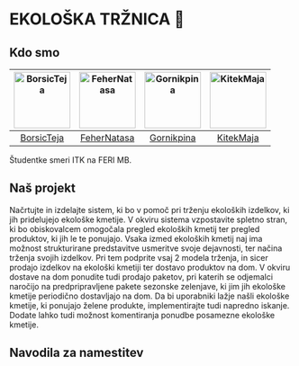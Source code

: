 # EKOLOŠKA TRŽNICA :seedling:

## Kdo smo 
[<img alt="BorsicTeja" src="https://avatars1.githubusercontent.com/u/33715799?s=460&v=4" width="100">](https://github.com/BorsicTeja) |[<img alt="FeherNatasa" src="https://avatars3.githubusercontent.com/u/33715929?s=460&v=4" width="100">](https://github.com/FeherNatasa) |[<img alt="Gornikpina" src="https://avatars2.githubusercontent.com/u/33715956?s=460&v=4" width="100">](https://github.com/Gornikpina) |[<img alt="KitekMaja" src="https://avatars2.githubusercontent.com/u/33865439?s=460&v=4" width="100">](https://github.com/KitekMaja) |
:---: |:---: |:---: |:---: |
[BorsicTeja](https://github.com/BorsicTeja) |[FeherNatasa](https://github.com/FeherNatasa) |[Gornikpina](https://github.com/Gornikpina) |[KitekMaja](https://github.com/KitekMaja) |

Študentke smeri ITK na FERI MB. 

## Naš projekt 
Načrtujte in izdelajte sistem, ki bo v pomoč pri trženju ekoloških izdelkov, ki jih pridelujejo ekološke
kmetije.
V okviru sistema vzpostavite spletno stran, ki bo obiskovalcem omogočala pregled ekoloških kmetij ter
pregled produktov, ki jih le te ponujajo.
Vsaka izmed ekoloških kmetij naj ima možnost strukturirane predstavitve usmeritve svoje dejavnosti,
ter načina trženja svojih izdelkov. Pri tem podprite vsaj 2 modela trženja, in sicer prodajo izdelkov na
ekološki kmetiji ter dostavo produktov na dom. V okviru dostave na dom ponudite tudi prodajo
paketov, pri katerih se odjemalci naročijo na predpripravljene pakete sezonske zelenjave, ki jim jih
ekološke kmetije periodično dostavljajo na dom.
Da bi uporabniki lažje našli ekološke kmetije, ki ponujajo želene produkte, implementirajte tudi
napredno iskanje. Dodate lahko tudi možnost komentiranja ponudbe posamezne ekološke kmetije.

## Navodila za namestitev
